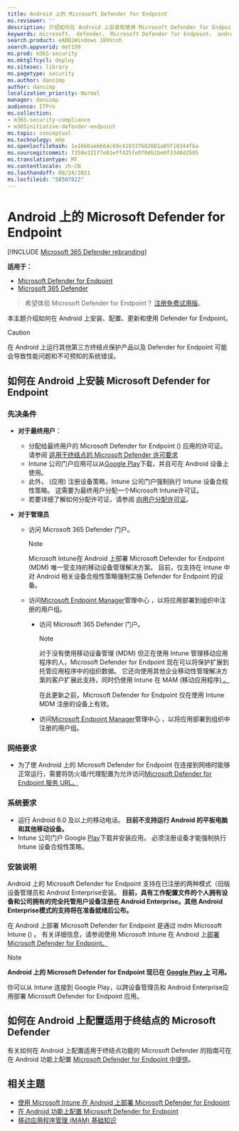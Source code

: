 ```yaml
---
title: Android 上的 Microsoft Defender for Endpoint
ms.reviewer: ''
description: 介绍如何在 Android 上安装和使用 Microsoft Defender for Endpoint
keywords: microsoft， defender， Microsoft Defender for Endpoint， android， 安装， 部署， 卸载， intune
search.product: eADQiWindows 10XVcnh
search.appverid: met150
ms.prod: m365-security
ms.mktglfcycl: deploy
ms.sitesec: library
ms.pagetype: security
ms.author: dansimp
author: dansimp
localization_priority: Normal
manager: dansimp
audience: ITPro
ms.collection:
- m365-security-compliance
- m365initiative-defender-endpoint
ms.topic: conceptual
ms.technology: mde
ms.openlocfilehash: 1e16b6aeb664c69c419337b82081a85f10344fba
ms.sourcegitcommit: f358e321f7e81eff425fe0f0db1be0f3348d2585
ms.translationtype: MT
ms.contentlocale: zh-CN
ms.lasthandoff: 08/24/2021
ms.locfileid: "58507922"
---
```

# <a name="microsoft-defender-for-endpoint-on-android"></a>Android 上的 Microsoft Defender for Endpoint

[!INCLUDE [Microsoft 365 Defender rebranding](../../includes/microsoft-defender.md)]

**适用于：**
- [Microsoft Defender for Endpoint](https://go.microsoft.com/fwlink/p/?linkid=2154037)
- [Microsoft 365 Defender](https://go.microsoft.com/fwlink/?linkid=2118804)

> 希望体验 Microsoft Defender for Endpoint？ [注册免费试用版](https://signup.microsoft.com/create-account/signup?products=7f379fee-c4f9-4278-b0a1-e4c8c2fcdf7e&ru=https://aka.ms/MDEp2OpenTrial?ocid=docs-wdatp-exposedapis-abovefoldlink)。

本主题介绍如何在 Android 上安装、配置、更新和使用 Defender for Endpoint。

> [!CAUTION]
> 在 Android 上运行其他第三方终结点保护产品以及 Defender for Endpoint 可能会导致性能问题和不可预知的系统错误。

## <a name="how-to-install-microsoft-defender-for-endpoint-on-android"></a>如何在 Android 上安装 Microsoft Defender for Endpoint

### <a name="prerequisites"></a>先决条件

- **对于最终用户**：
  - 分配给最终用户的 Microsoft Defender for Endpoint () 应用的许可证。 请参阅 [适用于终结点的 Microsoft Defender 许可要求](/microsoft-365/security/defender-endpoint/minimum-requirements#licensing-requirements)
  - Intune 公司门户应用可以从[Google Play](https://play.google.com/store/apps/details?id=com.microsoft.windowsintune.companyportal)下载，并且可在 Android 设备上使用。
  - 此外， (应用) 注册设备策略，Intune 公司门户强制执行 Intune 设备合规性策略。 [](/mem/intune/user-help/enroll-device-android-company-portal) 这需要为最终用户分配一个Microsoft Intune许可证。
  - 若要详细了解如何分配许可证，请参阅 [向用户分配许可证](/azure/active-directory/users-groups-roles/licensing-groups-assign)。

- **对于管理员**
  - 访问 Microsoft 365 Defender 门户。

    > [!NOTE]
    > Microsoft Intune在 Android 上部署 Microsoft Defender for Endpoint (MDM) 唯一受支持的移动设备管理解决方案。 目前，仅支持在 Intune 中对 Android 相关设备合规性策略强制实施 Defender for Endpoint 的设备。

  - 访问[Microsoft Endpoint Manager](https://go.microsoft.com/fwlink/?linkid=2109431)管理中心 ，以将应用部署到组织中注册的用户组。
    - 访问 Microsoft 365 Defender 门户。

        > [!NOTE]
        > 对于没有使用移动设备管理 (MDM) 但正在使用 Intune 管理移动应用程序的人，Microsoft Defender for Endpoint 现在可以将保护扩展到托管应用程序中的组织数据。 它还向使用其他企业移动性管理解决方案的客户扩展此支持，同时仍使用 Intune 在 MAM (移动应用程序[) 。 ](/mem/intune/apps/mam-faq)
        >
        > 在此更新之前，Microsoft Defender for Endpoint 仅在使用 Intune MDM 注册的设备上有效。

    - 访问[Microsoft Endpoint Manager](https://go.microsoft.com/fwlink/?linkid=2109431)管理中心 ，以将应用部署到组织中注册的用户组。

### <a name="network-requirements"></a>网络要求

- 为了使 Android 上的 Microsoft Defender for Endpoint 在连接到网络时能够正常运行，需要将防火墙/代理配置为允许访问[Microsoft Defender for Endpoint 服务 URL。](configure-proxy-internet.md#enable-access-to-microsoft-defender-for-endpoint-service-urls-in-the-proxy-server)

### <a name="system-requirements"></a>系统要求

- 运行 Android 6.0 及以上的移动电话。 **目前不支持运行 Android 的平板电脑和其他移动设备。**
- Intune 公司门户 Google [Play](https://play.google.com/store/apps/details?id=com.microsoft.windowsintune.companyportal)下载并安装应用。 必须注册设备才能强制执行 Intune 设备合规性策略。

### <a name="installation-instructions"></a>安装说明

Android 上的 Microsoft Defender for Endpoint 支持在已注册的两种模式（旧版设备管理员和 Android Enterprise安装。 **目前，具有工作配置文件的个人拥有设备和公司拥有的完全托管用户设备注册在 Android Enterprise。其他 Android Enterprise模式的支持将在准备就绪后公布。**

在 Android 上部署 Microsoft Defender for Endpoint 是通过 mdm Microsoft Intune () 。 有关详细信息，请参阅使用 Microsoft Intune 在 Android 上[部署 Microsoft Defender for Endpoint。](android-intune.md)

> [!NOTE]
> **Android 上的 Microsoft Defender for Endpoint 现已在 [Google Play 上](https://play.google.com/store/apps/details?id=com.microsoft.scmx) 可用。**
>
> 你可以从 Intune 连接到 Google Play，以跨设备管理员和 Android Enterprise应用部署 Microsoft Defender for Endpoint 应用。

## <a name="how-to-configure-microsoft-defender-for-endpoint-on-android"></a>如何在 Android 上配置适用于终结点的 Microsoft Defender

有关如何在 Android 上配置适用于终结点功能的 Microsoft Defender 的指南可在在 Android 功能上配置 [Microsoft Defender for Endpoint 中提供](android-configure.md)。

## <a name="related-topics"></a>相关主题

- [使用 Microsoft Intune 在 Android 上部署 Microsoft Defender for Endpoint](android-intune.md)
- [在 Android 功能上配置 Microsoft Defender for Endpoint](android-configure.md)
- [移动应用程序管理 (MAM) 基础知识](/mem/intune/apps/app-management#mobile-application-management-mam-basics)
